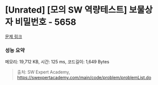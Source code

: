 # [Unrated] [모의 SW 역량테스트] 보물상자 비밀번호 - 5658 

[문제 링크](https://swexpertacademy.com/main/code/problem/problemDetail.do?contestProbId=AWXRUN9KfZ8DFAUo) 

### 성능 요약

메모리: 19,712 KB, 시간: 125 ms, 코드길이: 1,649 Bytes



> 출처: SW Expert Academy, https://swexpertacademy.com/main/code/problem/problemList.do